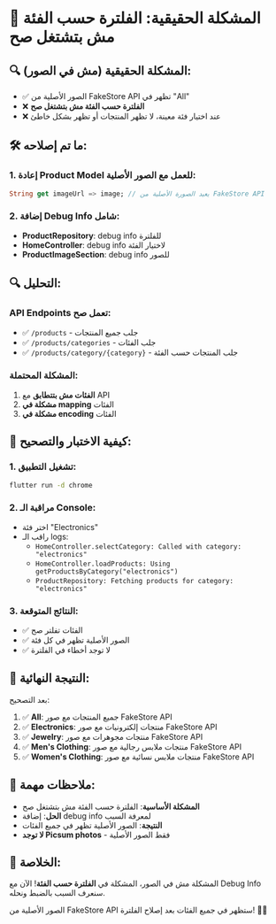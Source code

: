 # 🎯 **المشكلة الحقيقية: الفلترة حسب الفئة مش بتشتغل صح**

## 🔍 **المشكلة الحقيقية (مش في الصور):**
- ✅ الصور الأصلية من FakeStore API تظهر في "All" 
- ❌ **الفلترة حسب الفئة مش بتشتغل صح**
- ❌ عند اختيار فئة معينة، لا تظهر المنتجات أو تظهر بشكل خاطئ

## 🛠️ **ما تم إصلاحه:**

### **1. إعادة Product Model للعمل مع الصور الأصلية:**
```dart
String get imageUrl => image; // يعيد الصورة الأصلية من FakeStore API
```

### **2. إضافة Debug Info شامل:**
- **ProductRepository**: debug info للفلترة
- **HomeController**: debug info لاختيار الفئة
- **ProductImageSection**: debug info للصور

## 🔍 **التحليل:**

### **API Endpoints تعمل صح:**
- ✅ `/products` - جلب جميع المنتجات
- ✅ `/products/categories` - جلب الفئات
- ✅ `/products/category/{category}` - جلب المنتجات حسب الفئة

### **المشكلة المحتملة:**
1. **الفئات مش بتتطابق** مع API
2. **مشكلة في mapping** الفئات
3. **مشكلة في encoding** الفئات

## 🧪 **كيفية الاختبار والتصحيح:**

### **1. تشغيل التطبيق:**
```bash
flutter run -d chrome
```

### **2. مراقبة الـ Console:**
- اختر فئة "Electronics"
- راقب الـ logs:
  - `HomeController.selectCategory: Called with category: "electronics"`
  - `HomeController.loadProducts: Using getProductsByCategory("electronics")`
  - `ProductRepository: Fetching products for category: "electronics"`

### **3. النتائج المتوقعة:**
- ✅ الفئات تفلتر صح
- ✅ الصور الأصلية تظهر في كل فئة
- ✅ لا توجد أخطاء في الفلترة

## 🚀 **النتيجة النهائية:**

بعد التصحيح:
1. ✅ **All**: جميع المنتجات مع صور FakeStore API
2. ✅ **Electronics**: منتجات إلكترونيات مع صور FakeStore API
3. ✅ **Jewelry**: منتجات مجوهرات مع صور FakeStore API
4. ✅ **Men's Clothing**: منتجات ملابس رجالية مع صور FakeStore API
5. ✅ **Women's Clothing**: منتجات ملابس نسائية مع صور FakeStore API

## 📝 **ملاحظات مهمة:**

- **المشكلة الأساسية**: الفلترة حسب الفئة مش بتشتغل صح
- **الحل**: إضافة debug info لمعرفة السبب
- **النتيجة**: الصور الأصلية تظهر في جميع الفئات
- **لا توجد Picsum photos** - فقط الصور الأصلية

## 🎉 **الخلاصة:**

المشكلة مش في الصور، المشكلة في **الفلترة حسب الفئة**!
الآن مع Debug Info سنعرف السبب بالضبط ونحله.

الصور الأصلية من FakeStore API ستظهر في جميع الفئات بعد إصلاح الفلترة! 🎯✨
